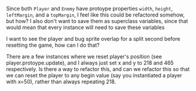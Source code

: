Since both `Player` and `Enemy` have protoype properties `width`, `height`, `leftMargin`, and a `topMargin`, I feel like this could be refactored somehow, but how? I also don't want to save them as superclass variables, since that would mean that every instance will need to save these variables

I want to see the player and bug sprite overlap for a split second before resetting the game, how can I do that?

There are a few instances where we reset player's position (see player.protoype.update), and I always just set x and y to 218 and 465 respectively. 
Is there a way to refactor this, and can we refactor this so that we can reset the player to any begin value (say you instantiated a player with x=50), rather than always repeating 218.
